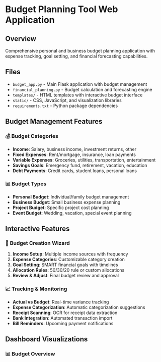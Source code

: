 # Budget Planning Tool Web Application

## Overview
Comprehensive personal and business budget planning application with expense tracking, goal setting, and financial forecasting capabilities.

## Files
- `budget_app.py` - Main Flask application with budget management
- `financial_planning.py` - Budget calculation and forecasting engine
- `templates/` - HTML templates with interactive budget interface
- `static/` - CSS, JavaScript, and visualization libraries
- `requirements.txt` - Python package dependencies

## Budget Management Features
### 💰 **Budget Categories**
- **Income**: Salary, business income, investment returns, other
- **Fixed Expenses**: Rent/mortgage, insurance, loan payments
- **Variable Expenses**: Groceries, utilities, transportation, entertainment
- **Savings Goals**: Emergency fund, retirement, vacation, education
- **Debt Payments**: Credit cards, student loans, personal loans

### 📊 **Budget Types**
- **Personal Budget**: Individual/family budget management
- **Business Budget**: Small business expense planning
- **Project Budget**: Specific project cost planning
- **Event Budget**: Wedding, vacation, special event planning

## Interactive Features
### 🎯 **Budget Creation Wizard**
1. **Income Setup**: Multiple income sources with frequency
2. **Expense Categories**: Customizable category creation
3. **Goal Setting**: SMART financial goals with timelines
4. **Allocation Rules**: 50/30/20 rule or custom allocations
5. **Review & Adjust**: Final budget review and approval

### 📈 **Tracking & Monitoring**
- **Actual vs Budget**: Real-time variance tracking
- **Expense Categorization**: Automatic categorization suggestions
- **Receipt Scanning**: OCR for receipt data extraction
- **Bank Integration**: Automated transaction import
- **Bill Reminders**: Upcoming payment notifications

## Dashboard Visualizations
### 📊 **Budget Overview**
